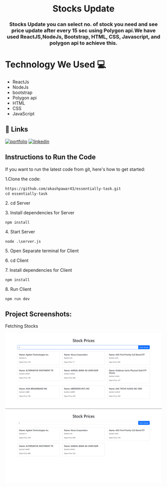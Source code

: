 
<h1 align="center" style="border-bottom: none;">Stocks Update</h1>
<h3 align="center">Stocks Update you can select no. of stock you need and see price update after every 15 sec using Polygon api.We have used ReactJS,NodeJs, Bootstrap, HTML, CSS, Javascript, and polygon api to achieve this.</h3>

# Technology We Used :computer: 

*   ReactJs
*   NodeJs
*   bootstrap
*   Polygon api
*   HTML
*   CSS
*   JavaScript


## 🔗 Links
[![portfolio](https://img.shields.io/badge/my_portfolio-000?style=for-the-badge&logo=ko-fi&logoColor=white)](https://akashpawardev.netlify.app/)
[![linkedin](https://img.shields.io/badge/linkedin-0A66C2?style=for-the-badge&logo=linkedin&logoColor=white)](https://www.linkedin.com/in/akashpawar23/)


## Instructions to Run the Code 

If you want to run the latest code from git, here's how to get started:

<p>1.Clone the code:</p>

```
https://github.com/akashpawar43/essentially-task.git
cd essentially-task
```

<p>2. cd Server</p>

<p>3. Install dependencies for Server</p>

```
npm install
```

<p>4. Start Server</p>

```
node .\server.js
```

<p>5. Open Separate terminal for Client</p>

<p>6. cd Client</p>

<p>7. Install dependencies for Client</p>

```
npm install
```

<p>8. Run Client</p>

```
npm run dev
```



<h2>Project Screenshots:</h2>

Fetching Stocks

<img src="https://github.com/akashpawar43/essentially-task/blob/master/client/public/website1.png" alt="project-screenshot" >

<img src="https://github.com/akashpawar43/essentially-task/blob/master/client/public/website2.png" alt="project-screenshot" >

